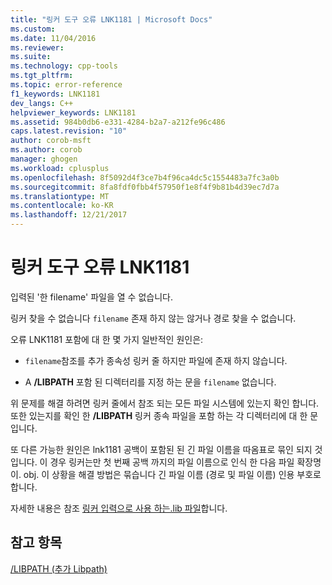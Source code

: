```yaml
---
title: "링커 도구 오류 LNK1181 | Microsoft Docs"
ms.custom: 
ms.date: 11/04/2016
ms.reviewer: 
ms.suite: 
ms.technology: cpp-tools
ms.tgt_pltfrm: 
ms.topic: error-reference
f1_keywords: LNK1181
dev_langs: C++
helpviewer_keywords: LNK1181
ms.assetid: 984b0db6-e331-4284-b2a7-a212fe96c486
caps.latest.revision: "10"
author: corob-msft
ms.author: corob
manager: ghogen
ms.workload: cplusplus
ms.openlocfilehash: 8f5092d4f3ce7b4f96ca4dc5c1554483a7fc3a0b
ms.sourcegitcommit: 8fa8fdf0fbb4f57950f1e8f4f9b81b4d39ec7d7a
ms.translationtype: MT
ms.contentlocale: ko-KR
ms.lasthandoff: 12/21/2017
---
```

# <a name="linker-tools-error-lnk1181"></a>링커 도구 오류 LNK1181
입력된 '한 filename' 파일을 열 수 없습니다.  
  
 링커 찾을 수 없습니다 `filename` 존재 하지 않는 않거나 경로 찾을 수 없습니다.  
  
 오류 LNK1181 포함에 대 한 몇 가지 일반적인 원인은:  
  
-   `filename`참조를 추가 종속성 링커 줄 하지만 파일에 존재 하지 않습니다.  
  
-   A **/LIBPATH** 포함 된 디렉터리를 지정 하는 문을 `filename` 없습니다.  
  
 위 문제를 해결 하려면 링커 줄에서 참조 되는 모든 파일 시스템에 있는지 확인 합니다.  또한 있는지를 확인 한 **/LIBPATH** 링커 종속 파일을 포함 하는 각 디렉터리에 대 한 문입니다.  
  
 또 다른 가능한 원인은 lnk1181 공백이 포함된 된 긴 파일 이름을 따옴표로 묶인 되지 것입니다.  이 경우 링커는만 첫 번째 공백 까지의 파일 이름으로 인식 한 다음 파일 확장명이. obj.  이 상황을 해결 방법은 묶습니다 긴 파일 이름 (경로 및 파일 이름) 인용 부호로 합니다.  
  
 자세한 내용은 참조 [링커 입력으로 사용 하는.lib 파일](../../build/reference/dot-lib-files-as-linker-input.md)합니다.  
  
## <a name="see-also"></a>참고 항목  
 [/LIBPATH (추가 Libpath)](../../build/reference/libpath-additional-libpath.md)